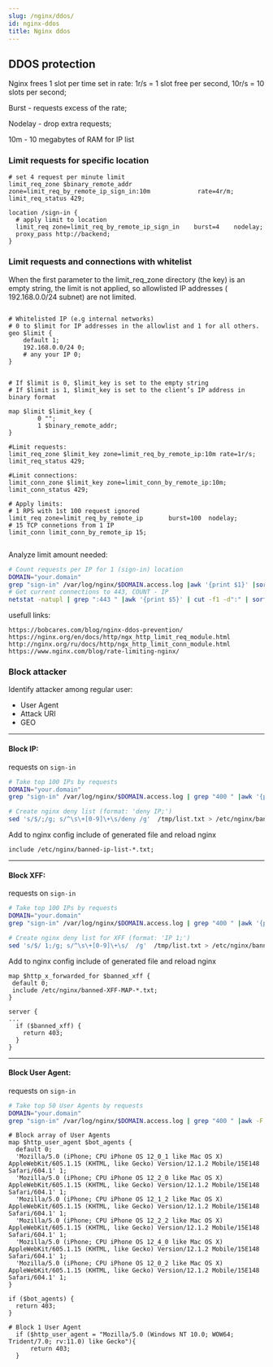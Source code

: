 ```yaml
---
slug: /nginx/ddos/
id: nginx-ddos
title: Nginx ddos
---
```


## DDOS protection

Nginx frees 1 slot per time set in rate: 1r/s = 1 slot free per second, 10r/s = 10 slots per second;

Burst - requests excess of the rate;

Nodelay - drop extra requests;

10m - 10 megabytes of RAM for IP list


### Limit requests for specific location
```nginx
# set 4 request per minute limit
limit_req_zone $binary_remote_addr  zone=limit_req_by_remote_ip_sign_in:10m             rate=4r/m;
limit_req_status 429;

location /sign-in {
  # apply limit to location
  limit_req zone=limit_req_by_remote_ip_sign_in    burst=4    nodelay;
  proxy_pass http://backend;
}

```

### Limit requests and connections with whitelist

When the first parameter to the limit_req_zone directory (the key) is an empty string, the limit is not applied, so allowlisted IP addresses ( 192.168.0.0/24 subnet) are not limited.

```nginx

# Whitelisted IP (e.g internal networks)
# 0 to $limit for IP addresses in the allowlist and 1 for all others.
geo $limit {
    default 1;
    192.168.0.0/24 0;
    # any your IP 0;
}


# If $limit is 0, $limit_key is set to the empty string
# If $limit is 1, $limit_key is set to the client’s IP address in binary format

map $limit $limit_key {
        0 "";
        1 $binary_remote_addr;
}

#Limit requests:
limit_req_zone $limit_key zone=limit_req_by_remote_ip:10m rate=1r/s;
limit_req_status 429;

#Limit connections:
limit_conn_zone $limit_key zone=limit_conn_by_remote_ip:10m;
limit_conn_status 429;

# Apply limits:
# 1 RPS with 1st 100 request ignored
limit_req zone=limit_req_by_remote_ip       burst=100  nodelay;
# 15 TCP connetions from 1 IP
limit_conn limit_conn_by_remote_ip 15;


```

Analyze limit amount needed:
```sh
# Count requests per IP for 1 (sign-in) location
DOMAIN="your.domain"
grep "sign-in" /var/log/nginx/$DOMAIN.access.log |awk '{print $1}' |sort | uniq -c | sort -n | tail -n20
# Get current connections to 443, COUNT - IP
netstat -natupl | grep ":443 " |awk '{print $5}' | cut -f1 -d":" | sort |uniq -c  | sort -n | tail -n20
```

usefull links:
```
https://bobcares.com/blog/nginx-ddos-prevention/
https://nginx.org/en/docs/http/ngx_http_limit_req_module.html
http://nginx.org/ru/docs/http/ngx_http_limit_conn_module.html
https://www.nginx.com/blog/rate-limiting-nginx/
```

### Block attacker

Identify attacker among regular user:
 - User Agent
 - Attack URI
 - GEO

---
#### Block IP:

requests on `sign-in`

```sh
# Take top 100 IPs by requests
DOMAIN="your.domain"
grep "sign-in" /var/log/nginx/$DOMAIN.access.log | grep "400 " |awk '{print $1}' |sort | uniq -c | sort -n | tail -n 100 > /tmp/list.txt

# Create nginx deny list (format: 'deny IP;')
sed 's/$/;/g; s/^\s\+[0-9]\+\s/deny /g'  /tmp/list.txt > /etc/nginx/banned-ip-list-`date +%d.%m.%Y`.txt
```
Add to nginx config include of generated file and reload nginx

`include /etc/nginx/banned-ip-list-*.txt;`

---
#### Block XFF:

requests on `sign-in`

```sh
# Take top 100 IPs by requests
DOMAIN="your.domain"
grep "sign-in" /var/log/nginx/$DOMAIN.access.log | grep "400 " |awk '{print $1}' |sort | uniq -c | sort -n | tail -n 100 > /tmp/list.txt

# Create nginx deny list for XFF (format: 'IP 1;')
sed 's/$/ 1;/g; s/^\s\+[0-9]\+\s/  /g'  /tmp/list.txt > /etc/nginx/banned-XFF-MAP-`date +%d.%m.%Y`.txt
```
Add to nginx config include of generated file and reload nginx

```nginx
map $http_x_forwarded_for $banned_xff {
 default 0;
 include /etc/nginx/banned-XFF-MAP-*.txt;
}

server {
...
  if ($banned_xff) {
    return 403;
  }
}
```

---
#### Block User Agent:

requests on `sign-in`

```sh
# Take top 50 User Agents by requests
DOMAIN="your.domain"
grep "sign-in" /var/log/nginx/$DOMAIN.access.log | grep "400 " |awk -F '"' '{print $6}' | sort | uniq -c | sort -n | tail -n 50
```

```nginx
# Block array of User Agents
map $http_user_agent $bot_agents {
  default 0;
  'Mozilla/5.0 (iPhone; CPU iPhone OS 12_0_1 like Mac OS X) AppleWebKit/605.1.15 (KHTML, like Gecko) Version/12.1.2 Mobile/15E148 Safari/604.1' 1;
  'Mozilla/5.0 (iPhone; CPU iPhone OS 12_2_0 like Mac OS X) AppleWebKit/605.1.15 (KHTML, like Gecko) Version/12.1.2 Mobile/15E148 Safari/604.1' 1;
  'Mozilla/5.0 (iPhone; CPU iPhone OS 12_1_2 like Mac OS X) AppleWebKit/605.1.15 (KHTML, like Gecko) Version/12.1.2 Mobile/15E148 Safari/604.1' 1;
  'Mozilla/5.0 (iPhone; CPU iPhone OS 12_2_2 like Mac OS X) AppleWebKit/605.1.15 (KHTML, like Gecko) Version/12.1.2 Mobile/15E148 Safari/604.1' 1;
  'Mozilla/5.0 (iPhone; CPU iPhone OS 12_4_0 like Mac OS X) AppleWebKit/605.1.15 (KHTML, like Gecko) Version/12.1.2 Mobile/15E148 Safari/604.1' 1;
  'Mozilla/5.0 (iPhone; CPU iPhone OS 12_0_2 like Mac OS X) AppleWebKit/605.1.15 (KHTML, like Gecko) Version/12.1.2 Mobile/15E148 Safari/604.1' 1;
}

if ($bot_agents) {
  return 403;
}

# Block 1 User Agent
  if ($http_user_agent = "Mozilla/5.0 (Windows NT 10.0; WOW64; Trident/7.0; rv:11.0) like Gecko"){
      return 403;
  }
```
